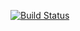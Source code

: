 [![Build Status](https://travis-ci.org/OrigamiStudiosLLC/samplecode.svg?branch=master)](https://travis-ci.org/OrigamiStudiosLLC/samplecode)


